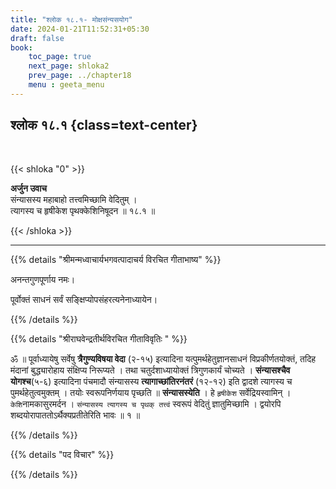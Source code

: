 ```yaml
---
title: "श्लोक १८.१- मोक्षसंन्यसयोग"
date: 2024-01-21T11:52:31+05:30
draft: false
book:
    toc_page: true
    next_page: shloka2
    prev_page: ../chapter18
    menu : geeta_menu
---
```




## श्लोक १८.१ {class=text-center}

<br/>

{{< shloka  "0"  >}}

**अर्जुन उवाच**  
संन्यासस्य महाबाहो तत्त्वमिच्छामि वेदितुम् ।   
त्यागस्य च हृषीकेश पृथक्केशिनिषूदन ॥ १८.१ ॥

{{< /shloka >}}

---


{{% details "श्रीमन्मध्वाचार्यभगवत्पादाचर्य विरचित  गीताभाष्य" %}}

अनन्तगुणपूर्णाय नमः।  

पूर्वोक्तं साधनं सर्वं सङ्क्षिप्योपसंहरत्यनेनाध्यायेन।

{{% /details %}}



{{% details "श्रीराघवेन्द्रतीर्थविरचित गीताविवृतिः " %}}

ॐ ॥ पूर्वाध्यायेषु सर्वेषु **त्रैगुण्यविषया वेदा** (२-१५) इत्यादिना
यत्पुमर्थहेतुज्ञानसाधनं विप्रकीर्णतयोक्तं, तदिह मंदानां बुद्ध्यारोहाय
संक्षिप्य निरूप्यते । तथा चतुर्दशाध्यायोक्तं त्रिगुणकार्यं चोच्यते । 
**संन्यासश्चैव योगश्च**(५-६) इत्यादिना पंचमादौ संन्यासस्य 
**त्यागाच्छांतिरनंतरं** (१२-१२) इति द्वादशे त्यागस्य च 
पुमर्थहेतुत्वमुक्तम्‌ । तयोः स्वरूपनिर्णयाय पृच्छति ॥ 
**संन्यासस्येति** । हे `हृषीकेश` 
सर्वेद्रियस्वामिन्‌ । `केशि`नामकासुरमर्दन । 
`संन्यासस्य त्यागस्य च पृथक्‌ तत्त्वं` स्वरूपं 
वेदितुं ज्ञातुमिच्छामि । द्वयोरपि
शब्दयोरापाततोऽर्थैक्यप्रतीतेरिति भावः ॥ १ ॥

{{% /details %}}



{{% details "पद विचार" %}}


{{% /details %}}
